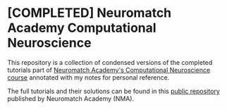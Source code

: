 # [COMPLETED] Neuromatch Academy Computational Neuroscience
This repository is a collection of condensed versions of the completed tutorials part of 
[Neuromatch Academy's Computational Neuroscience course](https://compneuro.neuromatch.io/tutorials/intro.html) annotated with my notes for personal reference.

The full tutorials and their solutions can be found in this [public repository](https://github.com/NeuromatchAcademy/course-content) published by Neuromatch
Academy (NMA).

